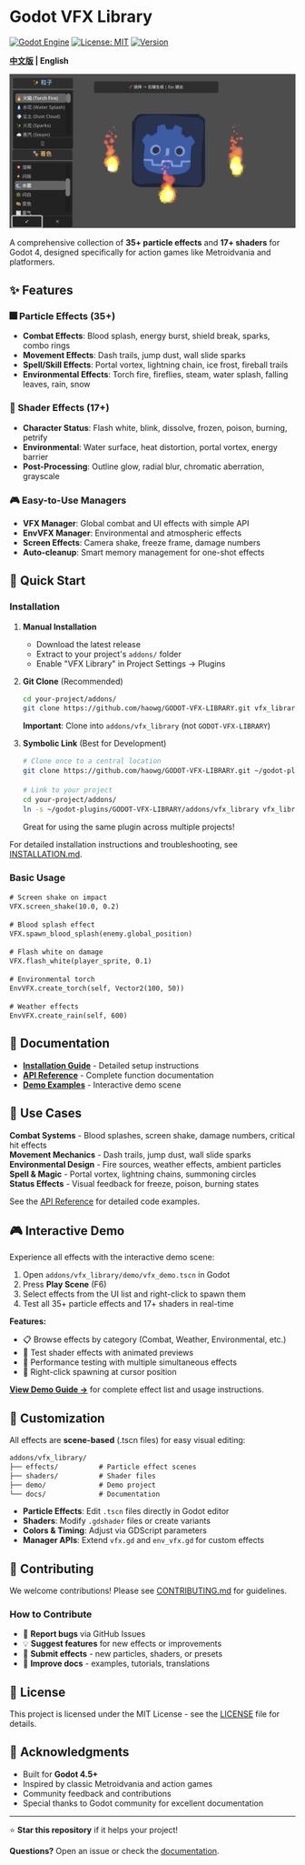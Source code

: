 # Godot VFX Library

[![Godot Engine](https://img.shields.io/badge/Godot-4.5+-blue.svg)](https://godotengine.org)
[![License: MIT](https://img.shields.io/badge/License-MIT-yellow.svg)](https://opensource.org/licenses/MIT)
[![Version](https://img.shields.io/badge/version-1.0.0-green.svg)](https://github.com/yourusername/godot-vfx-library/releases)

**[中文版](README_CN.md) | English**

![VFX Library Preview](preview.png)

A comprehensive collection of **35+ particle effects** and **17+ shaders** for Godot 4, designed specifically for action games like Metroidvania and platformers.

## ✨ Features

### 🎆 Particle Effects (35+)
- **Combat Effects**: Blood splash, energy burst, shield break, sparks, combo rings
- **Movement Effects**: Dash trails, jump dust, wall slide sparks  
- **Spell/Skill Effects**: Portal vortex, lightning chain, ice frost, fireball trails
- **Environmental Effects**: Torch fire, fireflies, steam, water splash, falling leaves, rain, snow

### 🎨 Shader Effects (17+)
- **Character Status**: Flash white, blink, dissolve, frozen, poison, burning, petrify
- **Environmental**: Water surface, heat distortion, portal vortex, energy barrier
- **Post-Processing**: Outline glow, radial blur, chromatic aberration, grayscale

### 🎮 Easy-to-Use Managers
- **VFX Manager**: Global combat and UI effects with simple API
- **EnvVFX Manager**: Environmental and atmospheric effects
- **Screen Effects**: Camera shake, freeze frame, damage numbers
- **Auto-cleanup**: Smart memory management for one-shot effects

## 🚀 Quick Start

### Installation

1. **Manual Installation**
   - Download the latest release
   - Extract to your project's `addons/` folder
   - Enable "VFX Library" in Project Settings → Plugins

2. **Git Clone** (Recommended)
   ```bash
   cd your-project/addons/
   git clone https://github.com/haowg/GODOT-VFX-LIBRARY.git vfx_library
   ```
   **Important**: Clone into `addons/vfx_library` (not `GODOT-VFX-LIBRARY`)

3. **Symbolic Link** (Best for Development)
   ```bash
   # Clone once to a central location
   git clone https://github.com/haowg/GODOT-VFX-LIBRARY.git ~/godot-plugins/GODOT-VFX-LIBRARY
   
   # Link to your project
   cd your-project/addons/
   ln -s ~/godot-plugins/GODOT-VFX-LIBRARY/addons/vfx_library vfx_library
   ```
   Great for using the same plugin across multiple projects!

For detailed installation instructions and troubleshooting, see [INSTALLATION.md](INSTALLATION.md).

### Basic Usage

```gdscript
# Screen shake on impact
VFX.screen_shake(10.0, 0.2)

# Blood splash effect
VFX.spawn_blood_splash(enemy.global_position)

# Flash white on damage
VFX.flash_white(player_sprite, 0.1)

# Environmental torch
EnvVFX.create_torch(self, Vector2(100, 50))

# Weather effects
EnvVFX.create_rain(self, 600)
```

## 📖 Documentation

- **[Installation Guide](INSTALLATION.md)** - Detailed setup instructions
- **[API Reference](API_REFERENCE.md)** - Complete function documentation
- **[Demo Examples](addons/vfx_library/demo/)** - Interactive demo scene

## 🎯 Use Cases

**Combat Systems** - Blood splashes, screen shake, damage numbers, critical hit effects  
**Movement Mechanics** - Dash trails, jump dust, wall slide sparks  
**Environmental Design** - Fire sources, weather effects, ambient particles  
**Spell & Magic** - Portal vortex, lightning chains, summoning circles  
**Status Effects** - Visual feedback for freeze, poison, burning states

See the [API Reference](API_REFERENCE.md) for detailed code examples.

## 🎮 Interactive Demo

Experience all effects with the interactive demo scene:

1. Open `addons/vfx_library/demo/vfx_demo.tscn` in Godot
2. Press **Play Scene** (F6)
3. Select effects from the UI list and right-click to spawn them
4. Test all 35+ particle effects and 17+ shaders in real-time

**Features:**
- 📋 Browse effects by category (Combat, Weather, Environmental, etc.)
- 🎨 Test shader effects with animated previews
- 🧪 Performance testing with multiple simultaneous effects
- 🎯 Right-click spawning at cursor position

**[View Demo Guide →](addons/vfx_library/demo/README.md)** for complete effect list and usage instructions.

## 🎨 Customization

All effects are **scene-based** (.tscn files) for easy visual editing:

```
addons/vfx_library/
├── effects/          # Particle effect scenes
├── shaders/          # Shader files
├── demo/             # Demo project
└── docs/             # Documentation
```

- **Particle Effects**: Edit `.tscn` files directly in Godot editor
- **Shaders**: Modify `.gdshader` files or create variants
- **Colors & Timing**: Adjust via GDScript parameters
- **Manager APIs**: Extend `vfx.gd` and `env_vfx.gd` for custom effects

## 🤝 Contributing

We welcome contributions! Please see [CONTRIBUTING.md](CONTRIBUTING.md) for guidelines.

### How to Contribute
- 🐛 **Report bugs** via GitHub Issues
- 💡 **Suggest features** for new effects or improvements  
- 🎨 **Submit effects** - new particles, shaders, or presets
- 📖 **Improve docs** - examples, tutorials, translations

## 📝 License

This project is licensed under the MIT License - see the [LICENSE](LICENSE) file for details.

## 🙏 Acknowledgments

- Built for **Godot 4.5+** 
- Inspired by classic Metroidvania and action games
- Community feedback and contributions
- Special thanks to Godot community for excellent documentation

---

⭐ **Star this repository** if it helps your project!

**Questions?** Open an issue or check the [documentation](API_REFERENCE.md).